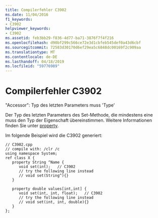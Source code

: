```yaml
---
title: Compilerfehler C3902
ms.date: 11/04/2016
f1_keywords:
- C3902
helpviewer_keywords:
- C3902
ms.assetid: feb3bb29-f836-4d77-ba71-3876f7f4f216
ms.openlocfilehash: d90bf299c566ce72e3d1cbfeb545def0a43d6cbf
ms.sourcegitcommit: 72583d30170d6ef29ea5c6848dc00169f2c909aa
ms.translationtype: MT
ms.contentlocale: de-DE
ms.lasthandoff: 04/18/2019
ms.locfileid: "59776989"
---
```

# <a name="compiler-error-c3902"></a>Compilerfehler C3902

"Accessor": Typ des letzten Parameters muss 'Type'

Der Typ des letzten Parameters des Set-Methode, die mindestens eine muss den Typ der Eigenschaft übereinstimmen. Weitere Informationen finden Sie unter [property](../../extensions/property-cpp-component-extensions.md).

Im folgende Beispiel wird die C3902 generiert:

```
// C3902.cpp
// compile with: /clr /c
using namespace System;
ref class X {
   property String ^Name {
      void set(int);   // C3902
      // try the following line instead
      // void set(String^){}
   }

   property double values[int,int] {
      void set(int, int, float);   // C3902
      // try the following line instead
      // void set(int, int, double){}
   }
};
```